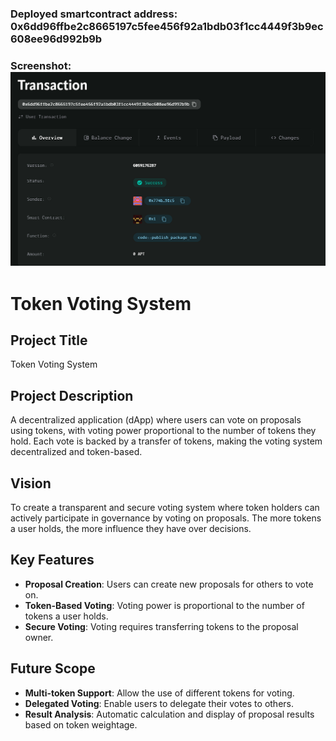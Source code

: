 ### Deployed smartcontract address: 0x6dd96ffbe2c8665197c5fee456f92a1bdb03f1cc4449f3b9ec608ee96d992b9b

### Screenshot: ![alt text](image.png)

# Token Voting System

## Project Title
Token Voting System

## Project Description
A decentralized application (dApp) where users can vote on proposals using tokens, with voting power proportional to the number of tokens they hold. Each vote is backed by a transfer of tokens, making the voting system decentralized and token-based.

## Vision
To create a transparent and secure voting system where token holders can actively participate in governance by voting on proposals. The more tokens a user holds, the more influence they have over decisions.

## Key Features
- **Proposal Creation**: Users can create new proposals for others to vote on.
- **Token-Based Voting**: Voting power is proportional to the number of tokens a user holds.
- **Secure Voting**: Voting requires transferring tokens to the proposal owner.

## Future Scope
- **Multi-token Support**: Allow the use of different tokens for voting.
- **Delegated Voting**: Enable users to delegate their votes to others.
- **Result Analysis**: Automatic calculation and display of proposal results based on token weightage.
